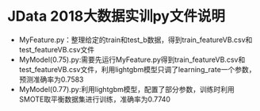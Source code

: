 # JData 2018大数据实训py文件说明
- MyFeature.py：整理给定的train和test_b数据，得到train_featureVB.csv和test_featureVB.csv文件
- MyModel(0.75).py:需要先运行MyFeature.py得到train_featureVB.csv和test_featureVB.csv文件，利用lightgbm模型只调了learning_rate一个参数，预测准确率为0.7583
- MyModel(0.77).py:利用lightgbm模型，配置了部分参数，训练时利用SMOTE取平衡数据集进行训练，准确率为0.7740

